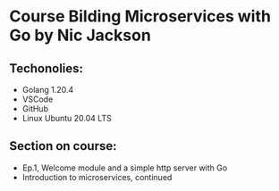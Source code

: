 # Course Bilding Microservices with Go by Nic Jackson

## Techonolies:
- Golang 1.20.4
- VSCode
- GitHub
- Linux Ubuntu 20.04 LTS


## Section on course:
- Ep.1, Welcome module and a simple http server with Go
- Introduction to microservices, continued
